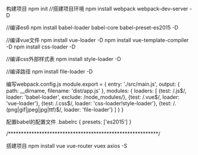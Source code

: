 构建项目
npm init
//搭建项目环境
npm install webpack webpack-dev-server -D

//编译es6
npm install babel-loader babel-core babel-preset-es2015 -D

//编译vue文件
npm install vue-loader -D
npm install vue-template-compiler -D
npm install css-loader -D

//编译css外部样式表
npm install style-loader -D

//编译路径
npm install file-loader -D

编写webpack.config.js
module.export = {
	entry: './src/main.js',
	output: {
		path: __dirname,
		filename: 'dist/app.js'
	},
	modules: {
		loaders: [
			{test: /\.js$/, loader: 'babel-loader', exclude: /node_modules/},
			{test: /\.vue$/, loader: 'vue-loader'},
			{test: /\.css$/, loader: 'css-loader!style-loader'},
			{test: /\.(png|gif|jpeg|jpg|ttf)$/, loader: 'file-loader'}
		]
	}
}

配置babel的配置文件  .babelrc
{
	presets: ['es2015']
}

/**********************************************************/

搭建项目
npm install vue vue-router vuex axios -S



